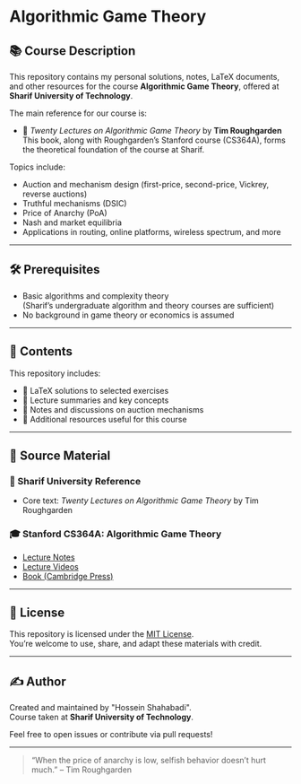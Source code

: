 # Algorithmic Game Theory

## 📚 Course Description
This repository contains my personal solutions, notes, LaTeX documents, and other resources for the course **Algorithmic Game Theory**, offered at **Sharif University of Technology**.

The main reference for our course is:

- 📘 *Twenty Lectures on Algorithmic Game Theory* by **Tim Roughgarden**  
  This book, along with Roughgarden’s Stanford course (CS364A), forms the theoretical foundation of the course at Sharif.

Topics include:
- Auction and mechanism design (first-price, second-price, Vickrey, reverse auctions)
- Truthful mechanisms (DSIC)
- Price of Anarchy (PoA)
- Nash and market equilibria
- Applications in routing, online platforms, wireless spectrum, and more

---

## 🛠️ Prerequisites
- Basic algorithms and complexity theory  
  (Sharif’s undergraduate algorithm and theory courses are sufficient)
- No background in game theory or economics is assumed

---

## 🧾 Contents
This repository includes:
- 📄 LaTeX solutions to selected exercises
- 📝 Lecture summaries and key concepts
- 💬 Notes and discussions on auction mechanisms
- 📂 Additional resources useful for this course

---

## 📘 Source Material

### 🏫 Sharif University Reference
- Core text: *Twenty Lectures on Algorithmic Game Theory* by Tim Roughgarden

### 🎓 Stanford CS364A: Algorithmic Game Theory
- [Lecture Notes](https://timroughgarden.org/f13/f13.html)
- [Lecture Videos](https://www.youtube.com/playlist?list=PLEGCF-WLh2RJBqmxvZ0_ie-mleCFhi2N4)
- [Book (Cambridge Press)](https://www.cambridge.org/core/books/twenty-lectures-on-algorithmic-game-theory/7CE3B6E905F924D0A3D1B2D04F9207F1)

---

## 📜 License

This repository is licensed under the [MIT License](LICENSE).  
You’re welcome to use, share, and adapt these materials with credit.

---

## ✍️ Author

Created and maintained by "Hossein Shahabadi".  
Course taken at **Sharif University of Technology**.  

Feel free to open issues or contribute via pull requests!

---

> “When the price of anarchy is low, selfish behavior doesn’t hurt much.” – Tim Roughgarden

